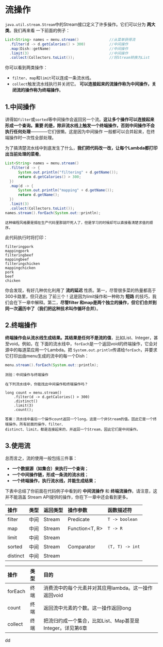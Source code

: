 流操作
================================================================================
`java.util.stream.Stream`中的Stream接口定义了许多操作。它们可以分为 **两大类**。我们再来看
一下前面的例子：
```java
List<String> names = menu.stream()              //从菜单获得流
  .filter(d -> d.getCalories() > 300)           //中间操作
  .map(Dish::getName)                           //中间操作
  .limit(3)                                     //中间操作
  .collect(Collectors.toList());                //将Stream转换为List
```
你可以看到两类操作：
+ `filter`、`map`和`limit`可以连成一条流水线。
+ `collect`触发流水线执行并关闭它。
**可以连接起来的流操作称为中间操作，关闭流的操作称为终端操作**。

## 1.中间操作
讲得如`filter`或`sorted`等中间操作会返回另一个流。**这让多个操作可以连接起来形成一个查询。重要
的是，除非流水线上触发一个终端操作，否则中间操作不会执行任何处理**————它们很懒。这是因为中间操作
一般都可以合并起来，在终端操作时一次性全部处理。

为了搞清楚流水线中到底发生了什么，**我们把代码改一改，让每个Lambda都打印出当前处理的菜肴**。
```java
List<String> names = menu.stream()
  .filter(d -> {
      System.out.println("filtering" + d.getName());
      return d.getCalories() > 300;
  })
  .map(d -> {
      System.out.println("mapping" + d.getName());
      return d.getName();
  })
  .limit(3)
  .collect(Collectors.toList());
names.stream().forEach(System.out::println);
```
```
这种编程风格要是搁在生产代码里那就吓死人了，但是学习的时候却可以直接看清楚求值的顺序。
```
此代码执行时将打印：
```
filteringpork
mappingpork
filteringbeef
mappingbeef
filteringchicken
mappingchicken
pork
beef
chicken
```
你会发现，有好几种优化利用了 **流的延迟** 性质。第一，尽管很多菜的热量都高于300卡路里，但只选出
了前三个！这是因为limit操作和一种称为 **短路** 的技巧，我们会在下一章中解释。第二，**尽管filter
和map是两个独立的操作，但它们合并到同一次遍历中了（我们把这种技术叫作循环合并）**。

## 2.终端操作
**终端操作会从流水线生成结果。其结果是任何不是流的值**，比如List、Integer，甚至void。例如，在
下面的流水线中，`forEach`是一个返回void的终端操作，它会对源中的每道菜应用一个Lambda。把
`System.out.println`传递给`forEach`，并要求它打印出由menu生成的流中的每一个Dish：
```java
menu.stream().forEach(System.out::println);
```
```
测验：中间操作与终端操作

在下列流水线中，你能找出中间操作和终端操作吗？

long count = menu.stream()
    .filter(d -> d.getCalories() > 300)
    .distinct()
    .limit(3)
    .count();

答案：流水线中最后一个操作count返回一个long，这是一个非Stream的值。因此它是一个终端操作。所有前面的操作，filter、
distinct、limit，都是连接起来的，并返回一个Stream，因此它们是中间操作。
```

## 3.使用流
总而言之，流的使用一般包括三件事：
+ **一个数据源（如集合）来执行一个查询**；
+ **一个中间操作链，形成一条流的流水线**；
+ **一个终端操作，执行流水线，并能生成结果**；

下表中总结了你前面在代码例子中看到的 **中间流操作** 和 **终端流操作**。请注意，这并不能涵盖
Stream API提供的操作，你在下一章中还会看到更多。

| 操作 | 类型 | 返回类型 | 操作参数 | 函数描述符 |
| :------------- | :------------- | :------------ | :------------- | :------------ |
| filter | 中间 | Stream<T> | Predicate<T> | `T -> boolean` |
| map | 中间 | Stream<T> | Function<T, R> | `T -> R` |
| limit | 中间 | Stream<T> |  |  |
| sorted | 中间 | Stream<T> | Comparator<T> | `(T, T) -> int` |
| distinct | 中间 | Stream<T> |  |  |

| 操作 | 类型 | 目的 |
| :------------- | :------------- | :------------- |
| forEach | 终端 | 消费流中的每个元素并对其应用lambda。这一操作返回void |
| count | 终端 | 返回流中元素的个数。这一操作返回long |
| collect | 终端 | 把流归约成一个集合，比如List、Map甚至是Integer。详见第6章 |






































dd
